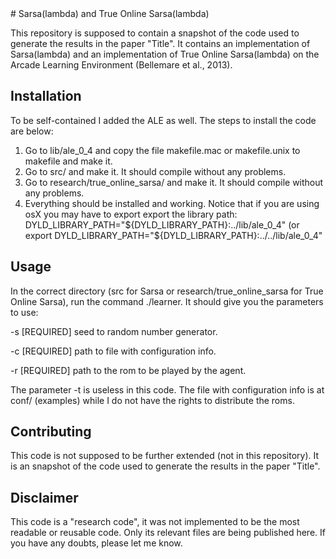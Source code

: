 <snippet>
# Sarsa(lambda) and True Online Sarsa(lambda)

This repository is supposed to contain a snapshot of the code used to generate the results in the paper "Title". It contains an implementation of Sarsa(lambda) and an implementation of True Online Sarsa(lambda) on the Arcade Learning Environment (Bellemare et al., 2013).

## Installation

To be self-contained I added the ALE as well. The steps to install the code are below:

1. Go to lib/ale_0_4 and copy the file makefile.mac or makefile.unix to makefile and make it.
2. Go to src/ and make it. It should compile without any problems.
3. Go to research/true_online_sarsa/ and make it. It should compile without any problems.
4. Everything should be installed and working. Notice that if you are using osX you may have to export export the library path: DYLD_LIBRARY_PATH="${DYLD_LIBRARY_PATH}:../lib/ale_0_4" (or export DYLD_LIBRARY_PATH="${DYLD_LIBRARY_PATH}:../../lib/ale_0_4"

## Usage

In the correct directory (src for Sarsa or research/true_online_sarsa for True Online Sarsa), run the command ./learner. It should give you the parameters to use:

-s     [REQUIRED] seed to random number generator.

-c     [REQUIRED] path to file with configuration info.

-r     [REQUIRED] path to the rom to be played by the agent.

The parameter -t is useless in this code. The file with configuration info is at conf/ (examples) while I do not have the rights to distribute the roms.

## Contributing

This code is not supposed to be further extended (not in this repository). It is an snapshot of the code used to generate the results in the paper "Title".

## Disclaimer

This code is a "research code", it was not implemented to be the most readable or reusable code. Only its relevant files are being published here. If you have any doubts, please let me know.

</snippet>
